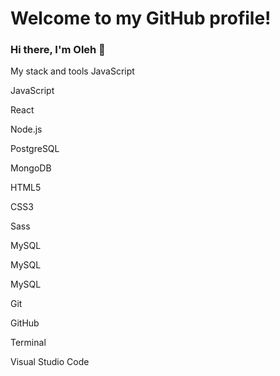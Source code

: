 # Welcome to my GitHub profile!

### Hi there, I'm Oleh 👋
<!--
**OlehPoliakov/OlehPoliakov** is a ✨ _special_ ✨ repository because its `README.md` (this file) appears on your GitHub profile.

Here are some ideas to get you started:

- 🔭 I’m currently working on ...
- 🌱 I’m currently learning ...
- 👯 I’m looking to collaborate on ...
- 🤔 I’m looking for help with ...
- 💬 Ask me about ...
- 📫 How to reach me: ...
- 😄 Pronouns: ...
- ⚡ Fun fact: ...
-->
My stack and tools
JavaScript

JavaScript

React

Node.js

PostgreSQL

MongoDB

HTML5

CSS3

Sass

MySQL

MySQL

MySQL

Git

GitHub

Terminal

Visual Studio Code
